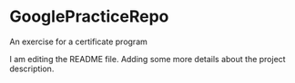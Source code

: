 # GooglePracticeRepo
An exercise for a certificate program

I am editing the README file. Adding some more details about the project description. 


